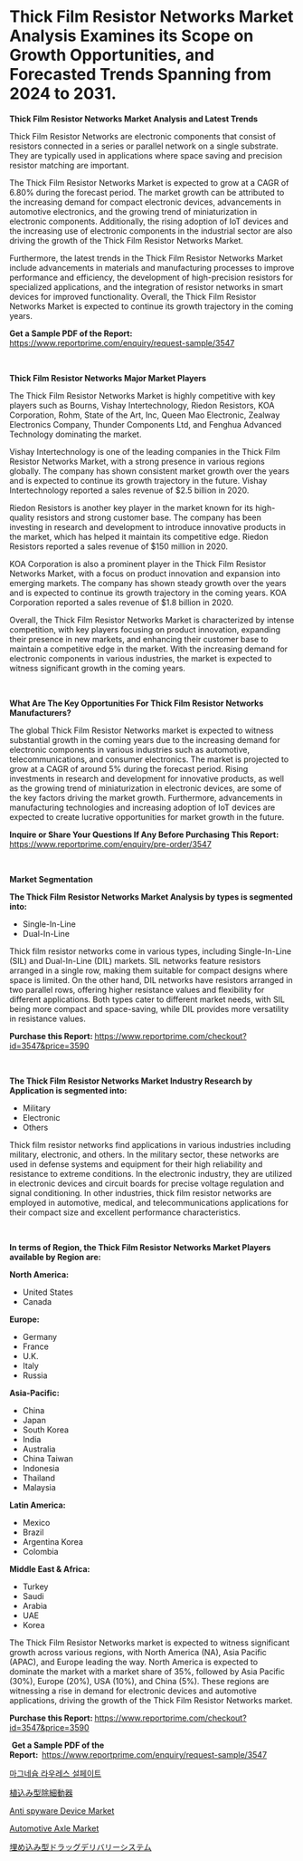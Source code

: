 <p><h1>Thick Film Resistor Networks Market Analysis Examines its Scope on Growth Opportunities, and Forecasted Trends Spanning from 2024 to 2031.</h1></p><p><strong>Thick Film Resistor Networks Market Analysis and Latest Trends</strong></p>
<p><p>Thick Film Resistor Networks are electronic components that consist of resistors connected in a series or parallel network on a single substrate. They are typically used in applications where space saving and precision resistor matching are important.</p><p>The Thick Film Resistor Networks Market is expected to grow at a CAGR of 6.80% during the forecast period. The market growth can be attributed to the increasing demand for compact electronic devices, advancements in automotive electronics, and the growing trend of miniaturization in electronic components. Additionally, the rising adoption of IoT devices and the increasing use of electronic components in the industrial sector are also driving the growth of the Thick Film Resistor Networks Market.</p><p>Furthermore, the latest trends in the Thick Film Resistor Networks Market include advancements in materials and manufacturing processes to improve performance and efficiency, the development of high-precision resistors for specialized applications, and the integration of resistor networks in smart devices for improved functionality. Overall, the Thick Film Resistor Networks Market is expected to continue its growth trajectory in the coming years.</p></p>
<p><strong>Get a Sample PDF of the Report:&nbsp;</strong> <a href="https://www.reportprime.com/enquiry/request-sample/3547">https://www.reportprime.com/enquiry/request-sample/3547</a></p>
<p>&nbsp;</p>
<p><strong>Thick Film Resistor Networks Major Market Players</strong></p>
<p><p>The Thick Film Resistor Networks Market is highly competitive with key players such as Bourns, Vishay Intertechnology, Riedon Resistors, KOA Corporation, Rohm, State of the Art, Inc, Queen Mao Electronic, Zealway Electronics Company, Thunder Components Ltd, and Fenghua Advanced Technology dominating the market.</p><p>Vishay Intertechnology is one of the leading companies in the Thick Film Resistor Networks Market, with a strong presence in various regions globally. The company has shown consistent market growth over the years and is expected to continue its growth trajectory in the future. Vishay Intertechnology reported a sales revenue of $2.5 billion in 2020.</p><p>Riedon Resistors is another key player in the market known for its high-quality resistors and strong customer base. The company has been investing in research and development to introduce innovative products in the market, which has helped it maintain its competitive edge. Riedon Resistors reported a sales revenue of $150 million in 2020.</p><p>KOA Corporation is also a prominent player in the Thick Film Resistor Networks Market, with a focus on product innovation and expansion into emerging markets. The company has shown steady growth over the years and is expected to continue its growth trajectory in the coming years. KOA Corporation reported a sales revenue of $1.8 billion in 2020.</p><p>Overall, the Thick Film Resistor Networks Market is characterized by intense competition, with key players focusing on product innovation, expanding their presence in new markets, and enhancing their customer base to maintain a competitive edge in the market. With the increasing demand for electronic components in various industries, the market is expected to witness significant growth in the coming years.</p></p>
<p>&nbsp;</p>
<p><strong>What Are The Key Opportunities For Thick Film Resistor Networks Manufacturers?</strong></p>
<p><p>The global Thick Film Resistor Networks market is expected to witness substantial growth in the coming years due to the increasing demand for electronic components in various industries such as automotive, telecommunications, and consumer electronics. The market is projected to grow at a CAGR of around 5% during the forecast period. Rising investments in research and development for innovative products, as well as the growing trend of miniaturization in electronic devices, are some of the key factors driving the market growth. Furthermore, advancements in manufacturing technologies and increasing adoption of IoT devices are expected to create lucrative opportunities for market growth in the future.</p></p>
<p><strong>Inquire or Share Your Questions If Any Before Purchasing This Report:</strong> <a href="https://www.reportprime.com/enquiry/pre-order/3547">https://www.reportprime.com/enquiry/pre-order/3547</a></p>
<p>&nbsp;</p>
<p><strong>Market Segmentation</strong></p>
<p><strong>The Thick Film Resistor Networks Market Analysis by types is segmented into:</strong></p>
<p><ul><li>Single-In-Line</li><li>Dual-In-Line</li></ul></p>
<p><p>Thick film resistor networks come in various types, including Single-In-Line (SIL) and Dual-In-Line (DIL) markets. SIL networks feature resistors arranged in a single row, making them suitable for compact designs where space is limited. On the other hand, DIL networks have resistors arranged in two parallel rows, offering higher resistance values and flexibility for different applications. Both types cater to different market needs, with SIL being more compact and space-saving, while DIL provides more versatility in resistance values.</p></p>
<p><strong>Purchase this Report:&nbsp;</strong><a href="https://www.reportprime.com/checkout?id=3547&price=3590">https://www.reportprime.com/checkout?id=3547&price=3590</a></p>
<p>&nbsp;</p>
<p><strong>The Thick Film Resistor Networks Market Industry Research by Application is segmented into:</strong></p>
<p><ul><li>Military</li><li>Electronic</li><li>Others</li></ul></p>
<p><p>Thick film resistor networks find applications in various industries including military, electronic, and others. In the military sector, these networks are used in defense systems and equipment for their high reliability and resistance to extreme conditions. In the electronic industry, they are utilized in electronic devices and circuit boards for precise voltage regulation and signal conditioning. In other industries, thick film resistor networks are employed in automotive, medical, and telecommunications applications for their compact size and excellent performance characteristics.</p></p>
<p>&nbsp;</p>
<p><strong>In terms of Region, the Thick Film Resistor Networks Market Players available by Region are:</strong></p>
<p>
    <p> <strong> North America: </strong>
        <ul>
            <li>United States</li>
            <li>Canada</li>
        </ul>
        </p> 
    <p> <strong> Europe: </strong>
        <ul>
            <li>Germany</li>
            <li>France</li>
            <li>U.K.</li>
            <li>Italy</li>
            <li>Russia</li>
        </ul>
        </p> 
    <p> <strong> Asia-Pacific: </strong>
        <ul>
            <li>China</li>
            <li>Japan</li>
            <li>South Korea</li>
            <li>India</li>
            <li>Australia</li>
            <li>China Taiwan</li>
            <li>Indonesia</li>
            <li>Thailand</li>
            <li>Malaysia</li>
        </ul>
        </p> 
    <p> <strong> Latin America: </strong>
        <ul>
            <li>Mexico</li>
            <li>Brazil</li>
            <li>Argentina Korea</li>
            <li>Colombia</li>
        </ul>
        </p> 
    <p> <strong> Middle East & Africa: </strong>
        <ul>
            <li>Turkey</li>
            <li>Saudi</li>
            <li>Arabia</li>
            <li>UAE</li>
            <li>Korea</li>
        </ul>
    </p>
    </p>
<p><p>The Thick Film Resistor Networks market is expected to witness significant growth across various regions, with North America (NA), Asia Pacific (APAC), and Europe leading the way. North America is expected to dominate the market with a market share of 35%, followed by Asia Pacific (30%), Europe (20%), USA (10%), and China (5%). These regions are witnessing a rise in demand for electronic devices and automotive applications, driving the growth of the Thick Film Resistor Networks market.</p></p>
<p><strong>Purchase this Report: </strong><a href="https://www.reportprime.com/checkout?id=3547&price=3590">https://www.reportprime.com/checkout?id=3547&price=3590</a></p>
<p>&nbsp;<strong>Get a Sample PDF of the Report:&nbsp;&nbsp;</strong><a href="https://www.reportprime.com/enquiry/request-sample/3547">https://www.reportprime.com/enquiry/request-sample/3547</a></p>
<p><strong></strong></p>
<p><p><a href="https://github.com/bvubpqd5241630/Market-Research-Report-List-1/blob/main/739659513607.md">마그네슘 라우레스 설페이트</a></p><p><a href="https://github.com/xemfu2379520/Market-Research-Report-List-1/blob/main/462844014435.md">植込み型除細動器</a></p><p><a href="https://github.com/fiixsa/Market-Research-Report-List-2/blob/main/anti-spyware-device-market.md">Anti spyware Device Market</a></p><p><a href="https://issuu.com/reportprime-2/docs/automotive-axle-market-size-2030.pptx">Automotive Axle Market</a></p><p><a href="https://github.com/bucuel854722/Market-Research-Report-List-1/blob/main/858971414436.md">埋め込み型ドラッグデリバリーシステム</a></p></p>